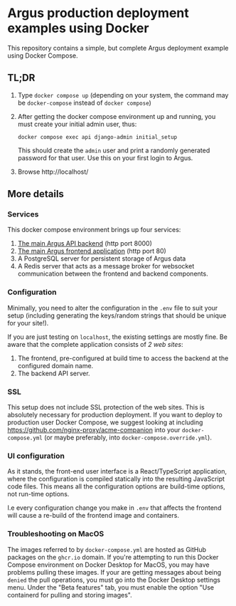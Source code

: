 # Argus production deployment examples using Docker

This repository contains a simple, but complete Argus deployment example using
Docker Compose.

## TL;DR

1. Type `docker compose up` (depending on your system, the command may be
   `docker-compose` instead of `docker compose`)

2. After getting the docker compose environment up and running, you must create
   your initial admin user, thus:

   ```
   docker compose exec api django-admin initial_setup
   ```

   This should create the `admin` user and print a randomly generated password for
   that user. Use this on your first login to Argus.

3. Browse http://localhost/

## More details

### Services

This docker compose environment brings up four services:

1. [The main Argus API backend](https://github.com/Uninett/Argus) (http port 8000)
2. [The main Argus frontend application](https://github.com/Uninett/Argus-frontend) (http port 80)
3. A PostgreSQL server for persistent storage of Argus data
4. A Redis server that acts as a message broker for websocket communication
   between the frontend and backend components.

### Configuration

Minimally, you need to alter the configuration in the `.env` file to suit your
setup (including generating the keys/random strings that should be unique for
your site!).

If you are just testing on `localhost`, the existing settings are mostly fine. Be
aware that the complete application consists of *2 web sites*:

1. The frontend, pre-configured at build time to access the backend at the
   configured domain name.
2. The backend API server.

### SSL

This setup does not include SSL protection of the web sites. This is absolutely
necessary for production deployment. If you want to deploy to production user
Docker Compose, we suggest looking at including
https://github.com/nginx-proxy/acme-companion into your `docker-compose.yml`
(or maybe preferably, into `docker-compose.override.yml`).

### UI configuration

As it stands, the front-end user interface is a React/TypeScript application,
where the configuration is compiled statically into the resulting JavaScript
code files. This means all the configuration options are build-time options,
not run-time options.

I.e every configuration change you make in `.env` that affects the frontend
will cause a re-build of the frontend image and containers.

### Troubleshooting on MacOS

The images referred to by `docker-compose.yml` are hosted as GitHub packages on
the `ghcr.io` domain.  If you're attempting to run this Docker Compose
environment on Docker Desktop for MacOS, you may have problems pulling these
images. If your are getting messages about being `denied` the pull operations,
you must go into the Docker Desktop settings menu. Under the "Beta features"
tab, you must enable the option "Use containerd for pulling and storing
images".

